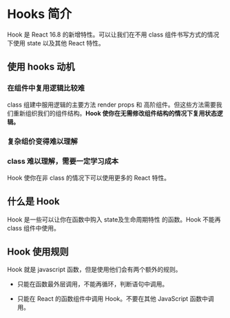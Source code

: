 <!--
 * @Author: zhangwu
 * @Date: 2022-04-18 21:42:42
 * @LastEditors: zhangwu
 * @LastEditTime: 2022-04-18 22:03:47
 * @Description: 请填写简介
-->
# Hooks 简介

Hook 是 React 16.8 的新增特性。可以让我们在不用 class 组件书写方式的情况下使用 state 以及其他 React 特性。

## 使用 hooks 动机

### 在组件中复用逻辑比较难

class 组建中服用逻辑的主要方法  render props 和 高阶组件。但这些方法需要我们重新组织我们的组件结构。**Hook 使你在无需修改组件结构的情况下复用状态逻辑。**

### 复杂组价变得难以理解

### class 难以理解，需要一定学习成本

Hook 使你在非 class 的情况下可以使用更多的 React 特性。

## 什么是 Hook

Hook 是一些可以让你在函数中购入 state及生命周期特性 的函数。Hook 不能再 class 组件中使用。

## Hook 使用规则

Hook 就是 javascript 函数，但是使用他们会有两个额外的规则。

* 只能在函数最外层调用，不能再循环，判断语句中调用。

* 只能在 React 的函数组件中调用 Hook。不要在其他 JavaScript 函数中调用。
